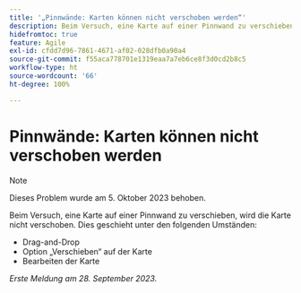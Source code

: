 ```yaml
---
title: '„Pinnwände: Karten können nicht verschoben werden“'
description: Beim Versuch, eine Karte auf einer Pinnwand zu verschieben, wird die Karte nicht verschoben.
hidefromtoc: true
feature: Agile
exl-id: cfdd7d96-7861-4671-af02-028dfb0a90a4
source-git-commit: f55aca778701e1319eaa7a7eb6ce8f3d0cd2b8c5
workflow-type: ht
source-wordcount: '66'
ht-degree: 100%

---
```


# Pinnwände: Karten können nicht verschoben werden

>[!NOTE]
>
>Dieses Problem wurde am 5. Oktober 2023 behoben.

Beim Versuch, eine Karte auf einer Pinnwand zu verschieben, wird die Karte nicht verschoben. Dies geschieht unter den folgenden Umständen:

* Drag-and-Drop
* Option „Verschieben“ auf der Karte
* Bearbeiten der Karte

_Erste Meldung am 28. September 2023._
